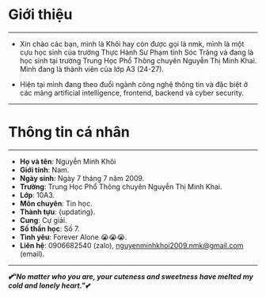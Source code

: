 # Giới thiệu

---

* Xin chào các bạn, mình là Khôi hay còn được gọi là nmk, mình là một cựu học sinh của trường Thực Hành Sư Phạm tỉnh Sóc Trăng và đang là học sinh tại trường Trung Học Phổ Thông chuyên Nguyễn Thị Minh Khai. Mình đang là thành viên của lớp A3 (24-27).

* Hiện tại mình đang theo đuổi ngành công nghệ thông tin và đặc biệt ở các mảng artificial intelligence, frontend, backend và cyber security.

---

# Thông tin cá nhân

---

* **Họ và tên**: Nguyễn Minh Khôi
* **Giới tính**: Nam.
* **Ngày sinh**: Ngày 7 tháng 7 năm 2009.
* **Trường**: Trung Học Phổ Thông chuyên Nguyễn Thị Minh Khai.
* **Lớp**: 10A3.
* **Môn chuyên**: Tin học.
* **Thành tựu**: {updating}.
* **Cung**: Cự giải.
* **Số thần học**: Số 7.
* **Tình yêu**: Forever Alone 😭😭😭.
* **Liên hệ**: 0906682540 (zalo), nguyenminhkhoi2009.nmk@gmail.com (email).

---

***💕"No matter who you are, your cuteness and sweetness have melted my cold and lonely heart."💕***
